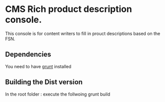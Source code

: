 CMS Rich product description console.
=============

This console is for content writers to fill in prouct descriptions based on the FSN.

Dependencies
-----------------
You need to have [grunt](http://gruntjs.com/getting-started) installed 

Building the Dist version
---------------------------
In the root folder : execute the follwoing 
    grunt build 
